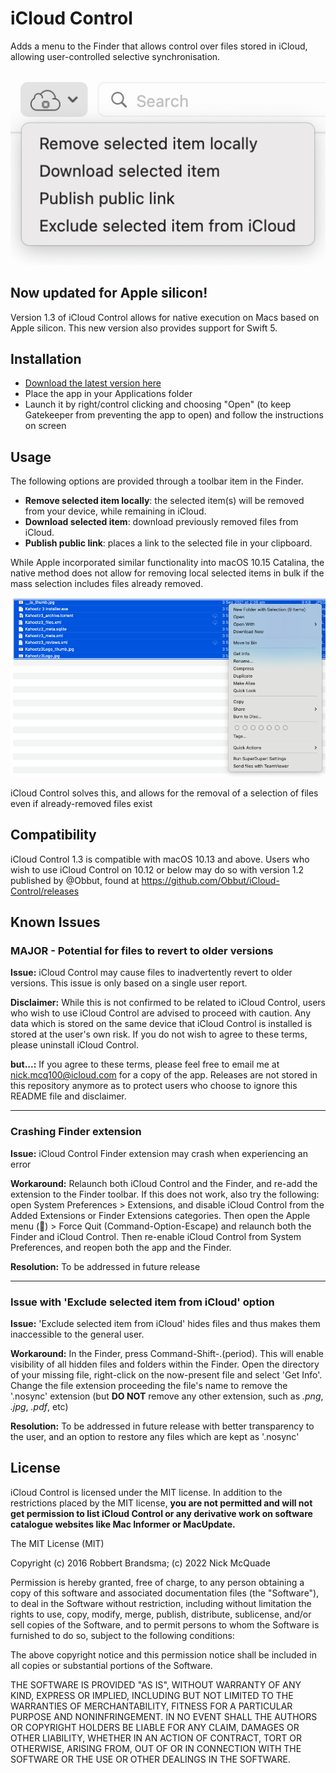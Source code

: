 # iCloud Control

Adds a menu to the Finder that allows control over files stored in iCloud, allowing user-controlled selective synchronisation.

![](Docs/new-screenshot.png)

## Now updated for Apple silicon!
Version 1.3 of iCloud Control allows for native execution on Macs based on Apple silicon. This new version also provides support for Swift 5.

## Installation

- [Download the latest version here](https://github.com/Njmcq/iCloud-Control/releases)
- Place the app in your Applications folder
- Launch it by right/control clicking and choosing "Open" (to keep Gatekeeper from preventing the app to open) and follow the instructions on screen

## Usage

The following options are provided through a toolbar item in the Finder.

- **Remove selected item locally**: the selected item(s) will be removed from your device, while remaining in iCloud.
- **Download selected item**: download previously removed files from iCloud.
- **Publish public link**: places a link to the selected file in your clipboard.

While Apple incorporated similar functionality into macOS 10.15 Catalina, the native method does not allow for removing local selected items in bulk if the mass selection includes files already removed.

![](Docs/locally-bulked-issue.png)

iCloud Control solves this, and allows for the removal of a selection of files even if already-removed files exist

## Compatibility

iCloud Control 1.3 is compatible with macOS 10.13 and above. Users who wish to use iCloud Control on 10.12 or below may do so with version 1.2 published by @Obbut, found at https://github.com/Obbut/iCloud-Control/releases

## Known Issues
### MAJOR - Potential for files to revert to older versions
**Issue:** iCloud Control may cause files to inadvertently revert to older versions. This issue is only based on a single user report.

**Disclaimer:**
While this is not confirmed to be related to iCloud Control, users who wish to use iCloud Control are advised to proceed with caution. Any data which is stored on the same device that iCloud Control is installed is stored at the user's own risk. If you do not wish to agree to these terms, please uninstall iCloud Control.

**but...:** If you agree to these terms, please feel free to email me at nick.mcq100@icloud.com for a copy of the app. Releases are not stored in this repository anymore as to protect users who choose to ignore this README file and disclaimer.

---
### Crashing Finder extension
**Issue:** iCloud Control Finder extension may crash when experiencing an error

**Workaround:** 
Relaunch both iCloud Control and the Finder, and re-add the extension to the Finder toolbar.
If this does not work, also try the following: open System Preferences > Extensions, and disable iCloud Control from the Added Extensions or Finder Extensions categories. Then open the Apple menu () > Force Quit (Command-Option-Escape) and relaunch both the Finder and iCloud Control. Then re-enable iCloud Control from System Preferences, and reopen both the app and the Finder.

**Resolution:** To be addressed in future release

---
### Issue with 'Exclude selected item from iCloud' option
**Issue:** 'Exclude selected item from iCloud' hides files and thus makes them inaccessible to the general user.

**Workaround:** In the Finder, press Command-Shift-.(period). This will enable visibility of all hidden files and folders within the Finder. Open the directory of your missing file, right-click on the now-present file and select 'Get Info'. Change the file extension proceeding the file's name to remove the '.nosync' extension (but **DO NOT** remove any other extension, such as _.png_, _.jpg_, _.pdf_, etc)

**Resolution:** To be addressed in future release with better transparency to the user, and an option to restore any files which are kept as '.nosync'

## License

iCloud Control is licensed under the MIT license. In addition to the restrictions placed by the MIT license, **you are not permitted and will not get permission to list iCloud Control or any derivative work on software catalogue websites like Mac Informer or MacUpdate.**



The MIT License (MIT)

Copyright (c) 2016 Robbert Brandsma; (c) 2022 Nick McQuade

Permission is hereby granted, free of charge, to any person obtaining a copy of this software and associated documentation files (the "Software"), to deal in the Software without restriction, including without limitation the rights to use, copy, modify, merge, publish, distribute, sublicense, and/or sell copies of the Software, and to permit persons to whom the Software is furnished to do so, subject to the following conditions:

The above copyright notice and this permission notice shall be included in all copies or substantial portions of the Software.

THE SOFTWARE IS PROVIDED "AS IS", WITHOUT WARRANTY OF ANY KIND, EXPRESS OR IMPLIED, INCLUDING BUT NOT LIMITED TO THE WARRANTIES OF MERCHANTABILITY, FITNESS FOR A PARTICULAR PURPOSE AND NONINFRINGEMENT. IN NO EVENT SHALL THE AUTHORS OR COPYRIGHT HOLDERS BE LIABLE FOR ANY CLAIM, DAMAGES OR OTHER LIABILITY, WHETHER IN AN ACTION OF CONTRACT, TORT OR OTHERWISE, ARISING FROM, OUT OF OR IN CONNECTION WITH THE SOFTWARE OR THE USE OR OTHER DEALINGS IN THE SOFTWARE.
